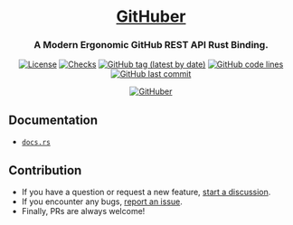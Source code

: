 <div align="center">

# [GitHuber](https://github.com/hack-ink/githuber)
### A Modern Ergonomic GitHub REST API Rust Binding.

[![License](https://img.shields.io/badge/License-GPLv3-blue.svg)](https://www.gnu.org/licenses/gpl-3.0)
[![Checks](https://github.com/hack-ink/githuber/actions/workflows/checks.yml/badge.svg?branch=main)](https://github.com/hack-ink/githuber/actions/workflows/checks.yml)
[![GitHub tag (latest by date)](https://img.shields.io/github/v/tag/hack-ink/githuber)](https://github.com/hack-ink/githuber/tags)
[![GitHub code lines](https://tokei.rs/b1/github/hack-ink/githuber)](https://github.com/hack-ink/githuber)
[![GitHub last commit](https://img.shields.io/github/last-commit/hack-ink/githuber?color=red&style=plastic)](https://github.com/hack-ink/githuber)

[![GitHuber](https://repobeats.axiom.co/api/embed/54bc81653ac8d52964d44cbe313cafe203695fd7.svg "Repobeats analytics image")](https://github.com/hack-ink/githuber/pulse)

</div>

## Documentation
- [`docs.rs`](https://docs.rs/githuber/latest/githuber/)

## Contribution
- If you have a question or request a new feature, [start a discussion](https://github.com/hack-ink/githuber/discussions/new).
- If you encounter any bugs, [report an issue](https://github.com/hack-ink/githuber/issues/new).
- Finally, PRs are always welcome!
